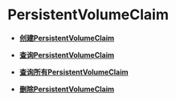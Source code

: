 # PersistentVolumeClaim<a name="cci_02_3084"></a>

-   **[创建PersistentVolumeClaim](创建PersistentVolumeClaim.md)**  

-   **[查询PersistentVolumeClaim](查询PersistentVolumeClaim.md)**  

-   **[查询所有PersistentVolumeClaim](查询所有PersistentVolumeClaim.md)**  

-   **[删除PersistentVolumeClaim](删除PersistentVolumeClaim.md)**  


